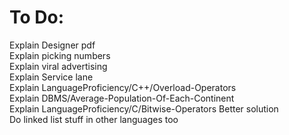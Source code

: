 # To Do:
Explain Designer pdf<br>
Explain picking numbers<br>
Explain viral advertising<br>
Explain Service lane<br>
Explain LanguageProficiency/C++/Overload-Operators<br>
Explain DBMS/Average-Population-Of-Each-Continent<br>
Explain LanguageProficiency/C/Bitwise-Operators  Better solution <br>
Do linked list stuff in other languages too<br>

